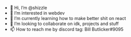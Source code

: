 - 👋 Hi, I’m @shizzle
- 👀 I’m interested in webdev 
- 🌱 I’m currently learning how to make better shit on react
- 💞️ I’m looking to collaborate on idk, projects and stuff
- 📫 How to reach me by discord tag: Bill Butlicker#9095

<!---
shizzle/shizzle is a ✨ special ✨ repository because its `README.md` (this file) appears on your GitHub profile.
You can click the Preview link to take a look at your changes.
--->
